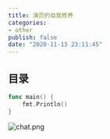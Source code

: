 ```yaml
---
title: 演员的自我修养
categories:
- other
publish: false
date: "2020-11-13 23:11:45"
---
```

## 目录
```go
func main() {
    fmt.Println()
}

```
![chat.png](https://himura.xyz/static/image/20201113/chat.png)
